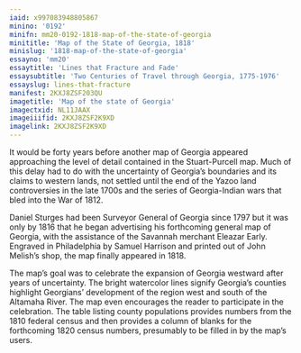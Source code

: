 ```yaml
---
iaid: x997083948805867
minino: '0192'
minifn: mm20-0192-1818-map-of-the-state-of-georgia
minititle: 'Map of the State of Georgia, 1818'
minislug: '1818-map-of-the-state-of-georgia'
essayno: 'mm20'
essaytitle: 'Lines that Fracture and Fade'
essaysubtitle: 'Two Centuries of Travel through Georgia, 1775-1976'
essayslug: lines-that-fracture
manifest: 2KXJ8ZSF203QU
imagetitle: 'Map of the state of Georgia'
imagectxid: NL11JAAX
imageiiifid: 2KXJ8ZSF2K9XD
imagelink: 2KXJ8ZSF2K9XD
---
```

It would be forty years before another map of Georgia appeared approaching the level of detail contained in the Stuart-Purcell map. Much of this delay had to do with the uncertainty of Georgia’s boundaries and its claims to western lands, not settled until the end of the Yazoo land controversies in the late 1700s and the series of Georgia-Indian wars that bled into the War of 1812. 

Daniel Sturges had been Surveyor General of Georgia since 1797 but it was only by 1816 that he began advertising his forthcoming general map of Georgia, with the assistance of the Savannah merchant Eleazar Early. Engraved in Philadelphia by Samuel Harrison and printed out of John Melish’s shop, the map finally appeared in 1818. 

The map’s goal was to celebrate the expansion of Georgia westward after years of uncertainty. The bright watercolor lines signify Georgia’s counties highlight Georgians’ development of the region west and south of the Altamaha River. The map even encourages the reader to participate in the celebration. The table listing county populations provides numbers from the 1810 federal census and then provides a column of blanks for the forthcoming 1820 census numbers, presumably to be filled in by the map’s users. 



